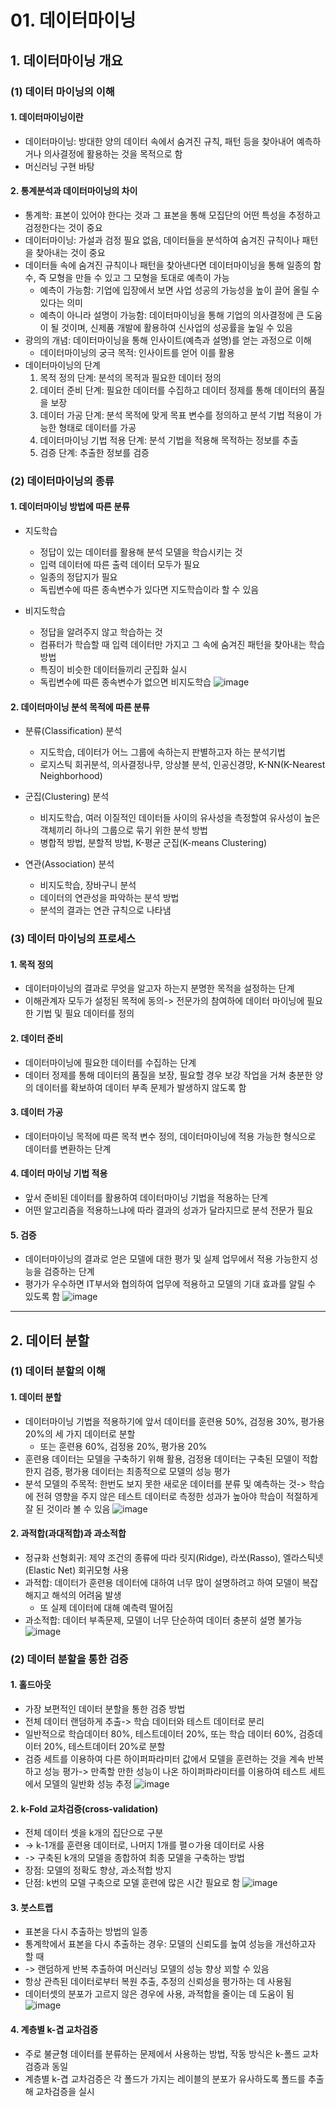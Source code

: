# 01. 데이터마이닝
## 1. 데이터마이닝 개요
### (1) 데이터 마이닝의 이해
#### 1. 데이터마이닝이란
* 데이터마이닝: 방대한 양의 데이터 속에서 숨겨진 규칙, 패턴 등을 찾아내어 예측하거나 의사결정에 활용하는 것을 목적으로 함
* 머신러닝 구현 바탕

#### 2. 통계분석과 데이터마이닝의 차이
* 통계학: 표본이 있어야 한다는 것과 그 표본을 통해 모집단의 어떤 특성을 추정하고 검정한다는 것이 중요
* 데이터마이닝: 가설과 검정 필요 없음, 데이터들을 분석하여 숨겨진 규칙이나 패턴을 찾아내는 것이 중요
* 데이터들 속에 숨겨진 규칙이나 패턴을 찾아낸다면 데이터마이닝을 통해 일종의 함수, 즉 모형을 만들 수 있고 그 모형을 토대로 예측이 가능
  * 예측이 가능함: 기업에 입장에서 보면 사업 성공의 가능성을 높이 끌어 올릴 수 있다는 의미
  * 예측이 아니라 설명이 가능함: 데이터마이닝을 통해 기업의 의사결정에 큰 도움이 될 것이며, 신제품 개발에 활용하여 신사업의 성공률을 높일 수 있음
* 광의의 개념: 데이터마이닝을 통해 인사이트(예측과 설명)를 얻는 과정으로 이해
  * 데이터마이닝의 궁극 목적: 인사이트를 얻어 이를 활용
* 데이터마이닝의 단계
  1. 목적 정의 단계: 분석의 목적과 필요한 데이터 정의
  2. 데이터 준비 단계: 필요한 데이터를 수집하고 데이터 정제를 통해 데이터의 품질을 보장
  3. 데이터 가공 단계: 분석 목적에 맞게 목표 변수를 정의하고 분석 기법 적용이 가능한 형태로 데이터를 가공
  4. 데이터마이닝 기법 적용 단계: 분석 기법을 적용해 목적하는 정보를 추출
  5. 검증 단계: 추출한 정보를 검증
 
### (2) 데이터마이닝의 종류
#### 1. 데이터마이닝 방법에 따른 분류
* 지도학습
  * 정답이 있는 데이터를 활용해 분석 모델을 학습시키는 것
  * 입력 데이터에 따른 출력 데이터 모두가 필요
  * 일종의 정답지가 필요
  * 독립변수에 따른 종속변수가 있다면 지도학습이라 할 수 있음
 
* 비지도학습
  * 정답을 알려주지 않고 학습하는 것
  * 컴퓨터가 학습할 때 입력 데이터만 가지고 그 속에 숨겨진 패턴을 찾아내는 학습 방법
  * 특징이 비슷한 데이터들끼리 군집화 실시
  * 독립변수에 따른 종속변수가 없으면 비지도학습
![image](https://github.com/qlkdkd/2-winter/assets/71871927/4a994f9a-b481-4a82-8a52-bf18df7cda4b)

#### 2. 데이터마이닝 분석 목적에 따른 분류
* 분류(Classification) 분석
  * 지도학습, 데이터가 어느 그룹에 속하는지 판별하고자 하는 분석기법
  * 로지스틱 회귀분석, 의사결정나무, 앙상블 분석, 인공신경망, K-NN(K-Nearest Neighborhood)

* 군집(Clustering) 분석
  * 비지도학습, 여러 이질적인 데이터들 사이의 유사성을 측정할여 유사성이 높은 객체끼리 하나의 그룹으로 묶기 위한 분석 방법
  * 병합적 방법, 분할적 방법, K-평균 군집(K-means Clustering)
 
* 연관(Association) 분석
  * 비지도학습, 장바구니 분석
  * 데이터의 연관성을 파악하는 분석 방법
  * 분석의 결과는 연관 규칙으로 나타냄
 
### (3) 데이터 마이닝의 프로세스
#### 1. 목적 정의
* 데이터마이닝의 결과로 무엇을 알고자 하는지 분명한 목적을 설정하는 단계
* 이해관계자 모두가 설정된 목적에 동의-> 전문가의 참여하에 데이터 마이닝에 필요한 기법 및 필요 데이터를 정의

#### 2. 데이터 준비
* 데이터마이닝에 필요한 데이터를 수집하는 단계
* 데이터 정제를 통해 데이터의 품질을 보장, 필요할 경우 보강 작업을 거쳐 충분한 양의 데이터를 확보하여 데이터 부족 문제가 발생하지 않도록 함

#### 3. 데이터 가공
* 데이터마이닝 목적에 따른 목적 변수 정의, 데이터마이닝에 적용 가능한 형식으로 데이터를 변환하는 단계

#### 4. 데이터 마이닝 기법 적용
* 앞서 준비된 데이터를 활용하여 데이터마이닝 기법을 적용하는 단계
* 어떤 알고리즘을 적용하느냐에 따라 결과의 성과가 달라지므로 분석 전문가 필요

#### 5. 검증
* 데이터마이닝의 결과로 얻은 모델에 대한 평가 및 실제 업무에서 적용 가능한지 성능을 검증하는 단계
* 평가가 우수하면 IT부서와 협의하여 업무에 적용하고 모델의 기대 효과를 알릴 수 있도록 함
![image](https://github.com/qlkdkd/2-winter/assets/71871927/5ee01543-677f-4265-8864-d1e0d8f22ed6)

---

## 2. 데이터 분할
### (1) 데이터 분할의 이해
#### 1. 데이터 분할
* 데이터마이닝 기법을 적용하기에 앞서 데이터를 훈련용 50%, 검정용 30%, 평가용 20%의 세 가지 데이터로 분할
  * 또는 훈련용 60%, 검정용 20%, 평가용 20%
* 훈련용 데이터는 모델을 구축하기 위해 활용, 검정용 데이터는 구축된 모델이 적합한지 검증, 평가용 데이터는 최종적으로 모델의 성능 평가
* 분석 모델의 주목적: 한번도 보지 못한 새로운 데이터를 분류 및 예측하는 것-> 학습에 전혀 영향을 주지 않은 테스트 데이터로 측정한 성과가 높아야 학습이 적절하게 잘 된 것이라 볼 수 있음
![image](https://github.com/qlkdkd/2-winter/assets/71871927/473a7165-9f42-4a56-9cf4-bbbe7926aa5a)

#### 2. 과적합(과대적합)과 과소적합
* 정규화 선형회귀: 제약 조건의 종류에 따라 릿지(Ridge), 라쏘(Rasso), 엘라스틱넷(Elastic Net) 회귀모형 사용
* 과적합: 데이터가 훈련용 데이터에 대하여 너무 많이 설명하려고 하여 모델이 복잡해지고 해석의 어려움 발생
  * 또 실제 데이터에 대해 예측력 떨어짐
* 과소적합: 데이터 부족문제, 모델이 너무 단순하여 데이터 충분히 설명 불가능
![image](https://github.com/qlkdkd/2-winter/assets/71871927/7908d919-10ca-4b87-95d7-81a51ee02bb2)

### (2) 데이터 분할을 통한 검증
#### 1. 홀드아웃
* 가장 보편적인 데이터 분할을 통한 검증 방법
* 전체 데이터 랜덤하게 추출-> 학습 데이터와 테스트 데이터로 분리
* 일반적으로 학습데이터 80%, 테스트데이터 20%, 또는 학습 데이터 60%, 검증데이터 20%, 테스트데이터 20%로 분할
* 검증 세트를 이용하여 다른 하이퍼파라미터 값에서 모델을 훈련하는 것을 계속 반복하고 성능 평가-> 만족할 만한 성능이 나온 하이퍼파라미터를 이용하여 테스트 세트에서 모델의 일반화 성능 추정
![image](https://github.com/qlkdkd/2-winter/assets/71871927/ce59316f-9b60-4941-823c-fc2f89d5c0f5)

#### 2. k-Fold 교차검증(cross-validation)
* 전체 데이터 셋을 k개의 집단으로 구분
* -> k-1개를 훈련용 데이터로, 나머지 1개를 펼ㅇ가용 데이터로 사용
* -> 구축된 k개의 모델을 종합하여 최종 모델을 구축하는 방법
* 장점: 모델의 정확도 향상, 과소적합 방지
* 단점: k번의 모델 구축으로 모델 훈련에 많은 시간 필요로 함
![image](https://github.com/qlkdkd/2-winter/assets/71871927/7c6d5630-368b-492c-943b-4cdbc88e24ec)

#### 3. 붓스트랩
* 표본을 다시 추출하는 방법의 일종
* 통계학에서 표본을 다시 추출하는 경우: 모델의 신뢰도를 높여 성능을 개선하고자 할 때
* -> 랜덤하게 반복 추출하여 머신러닝 모델의 성능 향상 꾀할 수 있음
* 항상 관측된 데이터로부터 복원 추출, 추정의 신뢰성을 평가하는 데 사용됨
* 데이터셋의 분포가 고르지 않은 경우에 사용, 과적합을 줄이는 데 도움이 됨
![image](https://github.com/qlkdkd/2-winter/assets/71871927/0be2f7d9-a6c9-4eaf-b5e5-b6c6aaba4d22)

#### 4. 계층별 k-겹 교차검증
* 주로 불균형 데이터를 분류하는 문제에서 사용하는 방법, 작동 방식은 k-폴드 교차검증과 동일
* 계층별 k-겹 교차검증은 각 폴드가 가지는 레이블의 분포가 유사하도록 폴드를 추출해 교차검증을 실시
